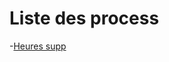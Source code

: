 <!-- TITLE: Process -->
<!-- SUBTITLE: Liste des process -->

# Liste des process
-[Heures supp](/process/heuressupp/)